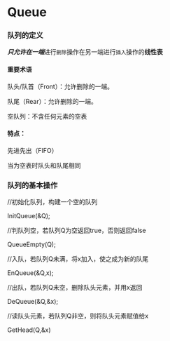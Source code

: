 # Queue

### 队列的定义

***只允许在一端***进行`删除`操作在另一端进行`插入`操作的**线性表**

#### 重要术语

队头/队首（Front）：允许删除的一端。

队尾（Rear）：允许删除的一端。

空队列：不含任何元素的空表

#### 特点：

先进先出（FIFO）

当为空表时队头和队尾相同

### 队列的基本操作

//初始化队列，构建一个空的队列

InitQueue(&Q);

//判队列空，若队列Q为空返回true，否则返回false

QueueEmpty(Q);

//入队，若队列Q未满，将x加入，使之成为新的队尾

EnQueue(&Q,x);

//出队，若队列Q未空，删除队头元素，并用x返回

DeQueue(&Q,&x);

//读队头元素，若队列Q非空，则将队头元素赋值给x

GetHead(Q,&x)